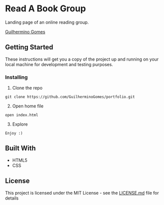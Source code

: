 # Read A Book Group

Landing page of an online reading group. 

[Guilhermino Gomes](https://guilherminogomes.github.io/read-a-book-group/)

## Getting Started

These instructions will get you a copy of the project up and running on your local machine for development and testing purposes.

### Installing

1. Clone the repo

```
git clone https://github.com/GuilherminoGomes/portfolio.git
```

2. Open home file

```
open index.html
```

3. Explore

```
Enjoy :)
```

## Built With

* HTML5
* CSS

## License

This project is licensed under the MIT License - see the [LICENSE.md](https://github.com/GuilherminoGomes/portfolio/blob/master/LICENSE.md) file for details
